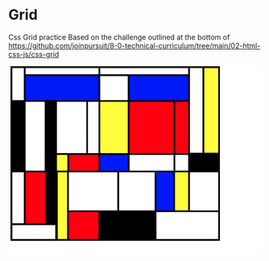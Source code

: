 # Grid
Css Grid practice
Based on the challenge outlined at the bottom of https://github.com/joinpursuit/8-0-technical-curriculum/tree/main/02-html-css-js/css-grid

![mondrian-hard](./Screen%20Shot%202021-09-17%20at%204.32.04%20PM.png)
